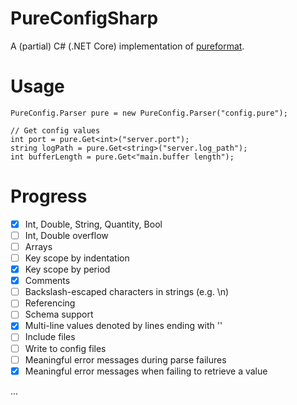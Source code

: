 # PureConfigSharp

A (partial) C# (.NET Core) implementation of [pureformat](https://github.com/pureformat/pureformat).

# Usage

```
PureConfig.Parser pure = new PureConfig.Parser("config.pure");

// Get config values
int port = pure.Get<int>("server.port");
string logPath = pure.Get<string>("server.log_path");
int bufferLength = pure.Get<"main.buffer length");

```

# Progress

- [X] Int, Double, String, Quantity, Bool
- [ ] Int, Double overflow
- [ ] Arrays
- [ ] Key scope by indentation
- [X] Key scope by period
- [X] Comments
- [ ] Backslash-escaped characters in strings (e.g. \n)
- [ ] Referencing
- [ ] Schema support
- [X] Multi-line values denoted by lines ending with '\'
- [ ] Include files
- [ ] Write to config files
- [ ] Meaningful error messages during parse failures
- [X] Meaningful error messages when failing to retrieve a value

...
